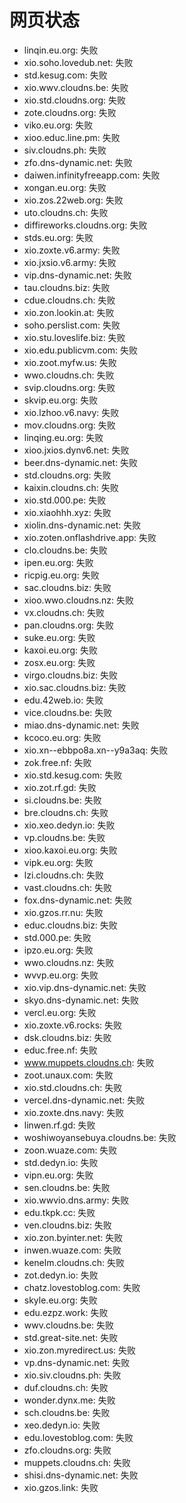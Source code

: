 # 网页状态
- linqin.eu.org: 失败
- xio.soho.lovedub.net: 失败
- std.kesug.com: 失败
- xio.wwv.cloudns.be: 失败
- xio.std.cloudns.org: 失败
- zote.cloudns.org: 失败
- viko.eu.org: 失败
- xioo.educ.line.pm: 失败
- siv.cloudns.ph: 失败
- zfo.dns-dynamic.net: 失败
- daiwen.infinityfreeapp.com: 失败
- xongan.eu.org: 失败
- xio.zos.22web.org: 失败
- uto.cloudns.ch: 失败
- diffireworks.cloudns.org: 失败
- stds.eu.org: 失败
- xio.zoxte.v6.army: 失败
- xio.jxsio.v6.army: 失败
- vip.dns-dynamic.net: 失败
- tau.cloudns.biz: 失败
- cdue.cloudns.ch: 失败
- xio.zon.lookin.at: 失败
- soho.perslist.com: 失败
- xio.stu.loveslife.biz: 失败
- xio.edu.publicvm.com: 失败
- xio.zoot.myfw.us: 失败
- wwo.cloudns.ch: 失败
- svip.cloudns.org: 失败
- skvip.eu.org: 失败
- xio.lzhoo.v6.navy: 失败
- mov.cloudns.org: 失败
- linqing.eu.org: 失败
- xioo.jxios.dynv6.net: 失败
- beer.dns-dynamic.net: 失败
- std.cloudns.org: 失败
- kaixin.cloudns.ch: 失败
- xio.std.000.pe: 失败
- xio.xiaohhh.xyz: 失败
- xiolin.dns-dynamic.net: 失败
- xio.zoten.onflashdrive.app: 失败
- clo.cloudns.be: 失败
- ipen.eu.org: 失败
- ricpig.eu.org: 失败
- sac.cloudns.biz: 失败
- xioo.wwo.cloudns.nz: 失败
- vx.cloudns.ch: 失败
- pan.cloudns.org: 失败
- suke.eu.org: 失败
- kaxoi.eu.org: 失败
- zosx.eu.org: 失败
- virgo.cloudns.biz: 失败
- xio.sac.cloudns.biz: 失败
- edu.42web.io: 失败
- vice.cloudns.be: 失败
- miao.dns-dynamic.net: 失败
- kcoco.eu.org: 失败
- xio.xn--ebbpo8a.xn--y9a3aq: 失败
- zok.free.nf: 失败
- xio.std.kesug.com: 失败
- xio.zot.rf.gd: 失败
- si.cloudns.be: 失败
- bre.cloudns.ch: 失败
- xio.xeo.dedyn.io: 失败
- vp.cloudns.be: 失败
- xioo.kaxoi.eu.org: 失败
- vipk.eu.org: 失败
- lzi.cloudns.ch: 失败
- vast.cloudns.ch: 失败
- fox.dns-dynamic.net: 失败
- xio.gzos.rr.nu: 失败
- educ.cloudns.biz: 失败
- std.000.pe: 失败
- ipzo.eu.org: 失败
- wwo.cloudns.nz: 失败
- wvvp.eu.org: 失败
- xio.vip.dns-dynamic.net: 失败
- skyo.dns-dynamic.net: 失败
- vercl.eu.org: 失败
- xio.zoxte.v6.rocks: 失败
- dsk.cloudns.biz: 失败
- educ.free.nf: 失败
- www.muppets.cloudns.ch: 失败
- zoot.unaux.com: 失败
- xio.std.cloudns.ch: 失败
- vercel.dns-dynamic.net: 失败
- xio.zoxte.dns.navy: 失败
- linwen.rf.gd: 失败
- woshiwoyansebuya.cloudns.be: 失败
- zoon.wuaze.com: 失败
- std.dedyn.io: 失败
- vipn.eu.org: 失败
- sen.cloudns.be: 失败
- xio.wwvio.dns.army: 失败
- edu.tkpk.cc: 失败
- ven.cloudns.biz: 失败
- xio.zon.byinter.net: 失败
- inwen.wuaze.com: 失败
- kenelm.cloudns.ch: 失败
- zot.dedyn.io: 失败
- chatz.lovestoblog.com: 失败
- skyle.eu.org: 失败
- edu.ezpz.work: 失败
- wwv.cloudns.be: 失败
- std.great-site.net: 失败
- xio.zon.myredirect.us: 失败
- vp.dns-dynamic.net: 失败
- xio.siv.cloudns.ph: 失败
- duf.cloudns.ch: 失败
- wonder.dynx.me: 失败
- sch.cloudns.be: 失败
- xeo.dedyn.io: 失败
- edu.lovestoblog.com: 失败
- zfo.cloudns.org: 失败
- muppets.cloudns.ch: 失败
- shisi.dns-dynamic.net: 失败
- xio.gzos.link: 失败
